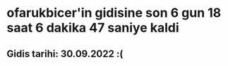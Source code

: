 # ofarukbicer'in gidisine son 6 gun 18 saat 6 dakika 47 saniye kaldi

## Gidis tarihi: 30.09.2022 :(